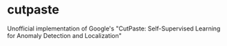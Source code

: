 # cutpaste
Unofficial implementation of Google's "CutPaste: Self-Supervised Learning for Anomaly Detection and Localization"
